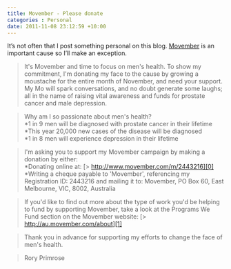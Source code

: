 ```yaml
---
title: Movember - Please donate
categories : Personal
date: 2011-11-08 23:12:59 +10:00
---
```


It’s not often that I post something personal on this blog. [Movember][0] is an important cause so I’ll make an exception.

> It's Movember and time to focus on men's health. To show my commitment, I'm donating my face to the cause by growing a moustache for the entire month of November, and need your support. My Mo will spark conversations, and no doubt generate some laughs; all in the name of raising vital awareness and funds for prostate cancer and male depression.

> Why am I so passionate about men's health?   
> *1 in 9 men will be diagnosed with prostate cancer in their lifetime   
> *This year 20,000 new cases of the disease will be diagnosed   
> *1 in 8 men will experience depression in their lifetime

> I'm asking you to support my Movember campaign by making a donation by either:   
> *Donating online at: [> http://www.movember.com/m/2443216][0]  
> *Writing a cheque payable to 'Movember', referencing my Registration ID: 2443216 and mailing it to: Movember, PO Box 60, East Melbourne, VIC, 8002, Australia

> If you'd like to find out more about the type of work you'd be helping to fund by supporting Movember, take a look at the Programs We Fund section on the Movember website: [> http://au.movember.com/about][1]

> Thank you in advance for supporting my efforts to change the face of men's health. 

> Rory Primrose

[0]: http://www.movember.com/m/2443216
[1]: http://au.movember.com/about
